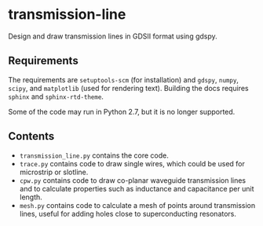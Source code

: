 # transmission-line
Design and draw transmission lines in GDSII format using gdspy.

## Requirements
The requirements are `setuptools-scm` (for installation) and `gdspy`, `numpy`, `scipy`, and `matplotlib` (used for rendering text). Building the docs requires `sphinx` and `sphinx-rtd-theme`. 

Some of the code may run in Python 2.7, but it is no longer supported.

## Contents
- `transmission_line.py` contains the core code.
- `trace.py` contains code to draw single wires, which could be used for microstrip or slotline.
- `cpw.py` contains code to draw co-planar waveguide transmission lines and to calculate properties such as inductance and capacitance per unit length.
- `mesh.py` contains code to calculate a mesh of points around transmission lines, useful for adding holes close to superconducting resonators.
